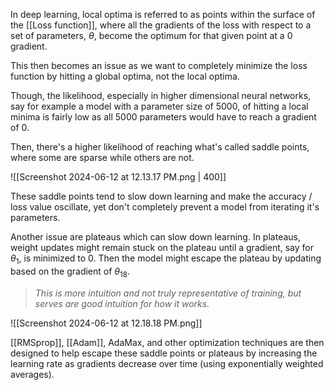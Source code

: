 In deep learning, local optima is referred to as points within the surface of the [[Loss function]], where all the gradients of the loss with respect to a set of parameters, $\theta$, become the optimum for that given point at a $0$ gradient.

This then becomes an issue as we want to completely minimize the loss function by hitting a global optima, not the local optima.

Though, the likelihood, especially in higher dimensional neural networks, say for example a model with a parameter size of $5000$, of hitting a local minima is fairly low as all $5000$ parameters would have to reach a gradient of $0$.

Then, there's a higher likelihood of reaching what's called saddle points, where some are sparse while others are not. 

![[Screenshot 2024-06-12 at 12.13.17 PM.png | 400]]

These saddle points tend to slow down learning and make the accuracy / loss value oscillate, yet don't completely prevent a model from iterating it's parameters.

Another issue are plateaus which can slow down learning. In plateaus, weight updates might remain stuck on the plateau until a gradient, say for $\theta_1$, is minimized to $0$. Then the model might escape the plateau by updating based on the gradient of $\theta_{18}$.

> _This is more intuition and not truly representative of training, but serves are good intuition for how it works._

![[Screenshot 2024-06-12 at 12.18.18 PM.png]]

[[RMSprop]], [[Adam]], AdaMax, and other optimization techniques are then designed to help escape these saddle points or plateaus by increasing the learning rate as gradients decrease over time (using exponentially weighted averages).